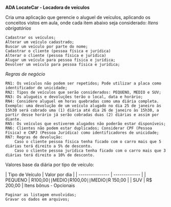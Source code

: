 **ADA LocateCar - Locadora de veículos**

Cria uma aplicação que gerencie o aluguel de veículos, aplicando os conceitos vistos em aula, onde cada item abaixo seja considerado:
*Itens obrigatórios*

    Cadastrar os veículos;
    Alterar um veículo cadastrado;
    Buscar um veículo por parte do nome;
    Cadastrar o cliente (pessoa física e jurídica)
    Alterar o cliente (pessoa física e jurídica)
    Alugar um veículo para pessoa física e jurídica;
    Devolver um veículo para pessoa física e jurídica;

*Regras de negócio*

    RN1: Os veículos não podem ser repetidos; Pode utilizar a placa como identificador de unicidade;
    RN2: Tipos de veículos que serão considerados: PEQUENO, MEDIO e SUV;
    RN3: Os aluguéis e devoluções terão o local, data e horário;
    RN4: Considere aluguel em horas quebradas como uma diária completa. Exemplo: uma devolução de um veículo alugado no dia 25 de janeiro às 15h30 será cobrado uma (1) diária até dia 26 de janeiro às 15h30, a partir desse horário já serão cobradas duas (2) diárias e assim por diante.
    RN5: Os veículos que estiverem alugados não poderão estar disponíveis;
    RN6: Clientes não podem estar duplicados; Considerar CPF (Pessoa Física) e CNPJ (Pessoa Jurídica) como identificadores de unicidade;
    RN7: Regras de devolução:
        Caso o cliente pessoa física tenha ficado com o carro mais que 5 diárias terá direito a 5% de desconto.
        Caso o cliente pessoa jurídica tenha ficado com o carro mais que 3 diárias terá direito a 10% de desconto.

Valores base da diária por tipo de veículo:

| Tipo de Veículo | Valor por dia | | --------------- | ------------- | | PEQUENO | R100,00∣∣MEDIO∣R100,00∣∣MEDIO∣R 150,00 | | SUV | R$ 200,00 |
Itens bônus - Opcionais

    Paginar as listagem envolvidas;
    Gravar os dados em arquivos;
